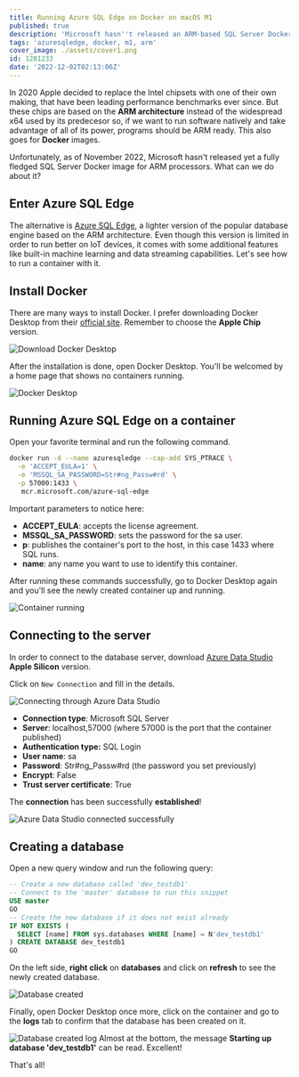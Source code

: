 ```yaml
---
title: Running Azure SQL Edge on Docker on macOS M1
published: true
description: 'Microsoft hasn''t released an ARM-based SQL Server Docker image, what can we do on an Apple M1 if we want to run the popular RDBMS on macOS?'
tags: 'azuresqledge, docker, m1, arm'
cover_image: ./assets/cover1.png
id: 1281233
date: '2022-12-02T02:13:06Z'
---
```


In 2020 Apple decided to replace the Intel chipsets with one of their own making, that have been leading performance benchmarks ever since. But these chips are based on the **ARM architecture** instead of the widespread x64 used by its predecesor so, if we want to run software natively and take advantage of all of its power, programs should be ARM ready. This also goes for **Docker** images.

Unfortunately, as of November 2022, Microsoft hasn't released yet a fully fledged SQL Server Docker image for ARM processors. What can we do about it?

## Enter Azure SQL Edge

The alternative is [Azure SQL Edge](https://azure.microsoft.com/en-us/products/azure-sql/edge/), a lighter version of the popular database engine based on the ARM architecture. Even though this version is limited in order to run better on IoT devices, it comes with some additional features like built-in machine learning and data streaming capabilities. Let's see how to run a container with it.

## Install Docker

There are many ways to install Docker. I prefer downloading Docker Desktop from their [official site](https://www.docker.com/products/docker-desktop/). Remember to choose the **Apple Chip** version.

![Download Docker Desktop](./assets/download-docker-desktop.png)

After the installation is done, open Docker Desktop. You'll be welcomed by a home page that shows no containers running.

![Docker Desktop](./assets/docker-for-desktop-installed.png)

## Running Azure SQL Edge on a container

Open your favorite terminal and run the following command.

```bash
docker run -d --name azuresqledge --cap-add SYS_PTRACE \
  -e 'ACCEPT_EULA=1' \
  -e 'MSSQL_SA_PASSWORD=Str#ng_Passw#rd' \
  -p 57000:1433 \
   mcr.microsoft.com/azure-sql-edge
```

Important parameters to notice here:

- **ACCEPT_EULA**: accepts the license agreement.
- **MSSQL_SA_PASSWORD**: sets the password for the sa user.
- **p**: publishes the container's port to the host, in this case 1433 where SQL runs.
- **name**: any name you want to use to identify this container.

After running these commands successfully, go to Docker Desktop again and you'll see the newly created container up and running.

![Container running](./assets/container-running.png)

## Connecting to the server

In order to connect to the database server, download [Azure Data Studio](https://learn.microsoft.com/sql/azure-data-studio/download-azure-data-studio#download-azure-data-studio) **Apple Silicon** version.

Click on `New Connection` and fill in the details.

![Connecting through Azure Data Studio](./assets/connecting-through-azure-data-studio.png)

- **Connection type**: Microsoft SQL Server
- **Server**: localhost,57000 (where 57000 is the port that the container published)
- **Authentication type:** SQL Login
- **User name**: sa
- **Password**: Str#ng_Passw#rd (the password you set previously)
- **Encrypt**: False
- **Trust server certificate**: True

The **connection** has been successfully **established**!

![Azure Data Studio connected successfully](./assets/azure-data-studio-connected-successfully.png)

## Creating a database

Open a new query window and run the following query:

```sql
-- Create a new database called 'dev_testdb1'
-- Connect to the 'master' database to run this snippet
USE master
GO
-- Create the new database if it does not exist already
IF NOT EXISTS (
  SELECT [name] FROM sys.databases WHERE [name] = N'dev_testdb1'
) CREATE DATABASE dev_testdb1
GO
```

On the left side, **right** **click** on **databases** and click on **refresh** to see the newly created database.

![Database created](./assets/database-created.png)

Finally, open Docker Desktop once more, click on the container and go to the **logs** tab to confirm that the database has been created on it.

![Database created log](./assets/database-created-logs.png)
Almost at the bottom, the message **Starting up database 'dev_testdb1'** can be read. Excellent!

That's all!
